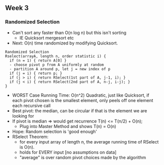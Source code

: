 ## Week 3
### Randomized Selection
* Can't sort any faster than O(n log n) but this isn't sorting
  - IE Quicksort mergesort etc
* Next: O(n) time randomized by modifying Quicksort.
```
Randomized Selection
Rselect(arrayA, length n, order statistic i) {
  if (n = 1) { return A[0] }
  - choose pivot p from A uniformly at random
  - partition A around p, let j = new index of p
  if (j = i) { return p; }
  if (j > i) { return RSelect(1st part of A, j-1, i); }
  if (j < i) { return RSelect(2nd part of A, n-j, i-j); }
}
```
* WORST Case Running Time: O(n^2)  Quadratic, just like Quicksort, if each pivot chosen is the smallest element, only peels off one element each recursive call
* Best pivot: the median, can be circular if that is the element we are looking for
* If pivot is median => would get recurrence T(n) <= T(n/2) + O(n);
  - Plug into Master Method and shows T(n) = O(n)
* Hope: Random selection is 'good enough'
* RSelect Theorem:
  - for every input array of length n, the average running time of RSelect is O(n).
  - holds for EVERY input [no assumptions on data]
  - "average" is over random pivot choices made by the algorithm
